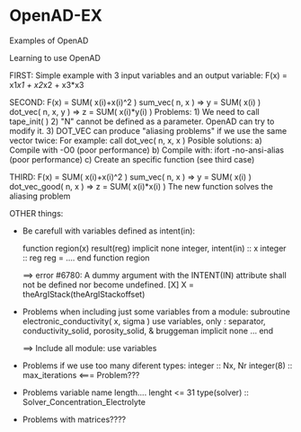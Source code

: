 # OpenAD-EX
Examples of OpenAD

Learning to use OpenAD

FIRST:
  Simple example with 3 input variables and an output variable:
  F(x) = x1*x1 + x2*x2 + x3*x3

SECOND:
  F(x) = SUM( x(i)+x(i)^2 )
      sum_vec( n, x )    => y = SUM( x(i) )
      dot_vec( n, x, y ) => z = SUM( x(i)*y(i) )
  Problems:
    1) We need to call tape_init( )
    2) "N" cannot be defined as a parameter. OpenAD can try to modify it.
    3) DOT_VEC can produce "aliasing problems" if we use the same vector twice:
      For example: call dot_vec( n, x, x )
      Posible solutions:
        a) Compile with -O0                        (poor performance)
        b) Compile with: ifort -no-ansi-alias      (poor performance)
        c) Create an specific function             (see third case)

THIRD:
  F(x) = SUM( x(i)+x(i)^2 )
      sum_vec( n, x )    => y = SUM( x(i) )
      dot_vec_good( n, x ) => z = SUM( x(i)*x(i) )
  The new function solves the aliasing problem


OTHER things:
* Be carefull with variables defined as intent(in):

    function region(x) result(reg)
    implicit none
    integer, intent(in) :: x
    integer             :: reg
    reg = ....
    end function region

    ==> error #6780: A dummy argument with the INTENT(IN) attribute shall not be defined nor become undefined.   [X]
        X = theArgIStack(theArgIStackoffset)

* Problems when including just some variables from a module:
    subroutine electronic_conductivity( x, sigma )
    use variables, only : separator, conductivity_solid, porosity_solid, &
                          bruggeman
    implicit none
    ...
    end

    ==> Include all module: use variables

* Problems if we use too many diferent types:
		integer      :: Nx, Nr 
    integer(8)   :: max_iterations  <=== Problem???

* Problems variable name length.... lenght <= 31
    type(solver) :: Solver_Concentration_Electrolyte

* Problems with matrices????

